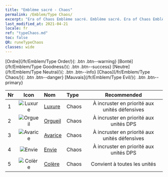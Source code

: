 ```yaml
---
title: "Emblème sacré - Chaos"
permalink: /Emblem/Type Chaos/
excerpt: "Era of Chaos Emblème sacré. Emblème sacré. Era of Chaos Emblème sacré Chaos. Era of Chaos Chaos"
last_modified_at: 2021-04-21
locale: fr
ref: "typeChaos.md"
toc: false
QR: runeTypeChaos
classes: wide
---
```


  [Ordre](/fr/Emblem/Type Order/){: .btn .btn--warning}   [Bonté](/fr/Emblem/Type Goodness/){: .btn .btn--success}   [Neutre](/fr/Emblem/Type Neutral/){: .btn .btn--info}   [Chaos](/fr/Emblem/Type Chaos/){: .btn .btn--danger}   [Mauvais](/fr/Emblem/Type Evil/){: .btn .btn--primary} 

  |  Nr  | Icon |             Nom            |    Type    |   Recommended   |
  |:-----|:--:|:----------------------------|:-----------|:---------------:|
  | 1 | ![Luxure](/images/r/rune_icon_405.png) | [Luxure](/fr/Emblem/Lust/) | Chaos | À incruster en priorité aux unités défensives | 
  | 2 | ![Orgueil](/images/r/rune_icon_402.png) | [Orgueil](/fr/Emblem/Arrogance/) | Chaos | À incruster en priorité aux unités DPS | 
  | 3 | ![Avarice](/images/r/rune_icon_404.png) | [Avarice](/fr/Emblem/Greed/) | Chaos | À incruster en priorité aux unités défensives | 
  | 4 | ![Envie](/images/r/rune_icon_401.png) | [Envie](/fr/Emblem/Jealousy/) | Chaos | À incruster en priorité aux unités DPS | 
  | 5 | ![Colère](/images/r/rune_icon_403.png) | [Colère](/fr/Emblem/Anger/) | Chaos | Convient à toutes les unités | 
